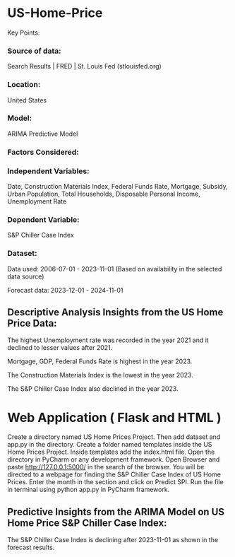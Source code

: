 # US-Home-Price


Key Points: 

 

 

### Source of data:
Search Results | FRED | St. Louis Fed (stlouisfed.org) 

### Location:
United States 

### Model:
ARIMA Predictive Model 

### Factors Considered: 

### Independent Variables:
Date, Construction Materials Index, Federal Funds Rate, Mortgage, Subsidy, Urban Population, Total Households, Disposable Personal Income, Unemployment Rate 

### Dependent Variable:
S&P Chiller Case Index 

### Dataset: 

Data used: 2006-07-01 - 2023-11-01 (Based on availability in the selected data source) 

Forecast data: 2023-12-01 - 2024-11-01 


 

## Descriptive Analysis Insights from the US Home Price Data: 

 The highest Unemployment rate was recorded in the year 2021 and it declined to lesser values after 2021. 

Mortgage, GDP, Federal Funds Rate is highest in the year 2023. 

The Construction Materials Index is the lowest in the year 2023. 

The S&P Chiller Case Index also declined in the year 2023.




# Web Application ( Flask and HTML )

Create a directory named US Home Prices Project.
Then add dataset and app.py in the directory.
Create a folder named templates inside the US Home Prices Project.
Inside templates add the index.html file.
Open the directory in PyCharm or any development framework.
Open Browser and paste http://127.0.0.1:5000/ in the search of the browser.
You will be directed to a webpage for finding the S&P Chiller Case Index of US Home Prices.
Enter the month in the section and click on Predict SPI.
Run the file in terminal using python app.py in PyCharm framework.

 

## Predictive Insights from the ARIMA Model on US Home Price S&P Chiller Case Index: 

 The S&P Chiller Case Index is declining after 2023-11-01 as shown in the forecast results. 
